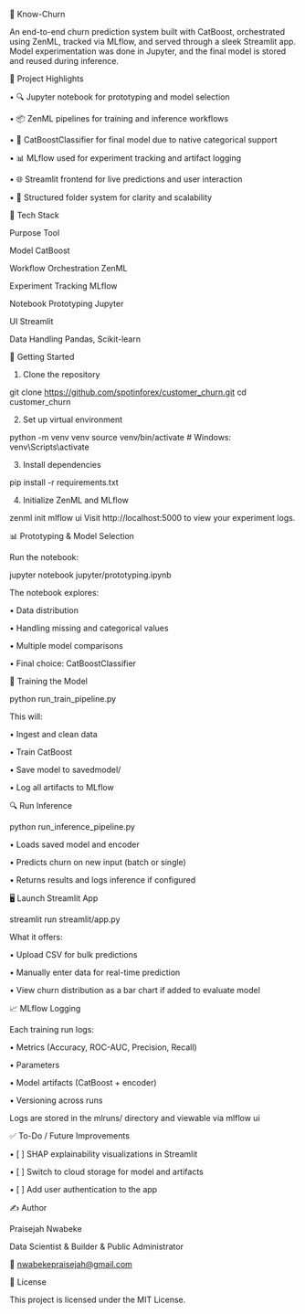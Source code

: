 💼 Know-Churn

An end-to-end churn prediction system built with CatBoost, orchestrated using ZenML, tracked via MLflow, and served through a sleek Streamlit app. Model experimentation was done in Jupyter, and the final model is stored and reused during inference.
 
🧠 Project Highlights

•	🔍 Jupyter notebook for prototyping and model selection

•	📦 ZenML pipelines for training and inference workflows

•	🧮 CatBoostClassifier for final model due to native categorical support

•	📊 MLflow used for experiment tracking and artifact logging

•	🌐 Streamlit frontend for live predictions and user interaction

•	📁 Structured folder system for clarity and scalability
 
🧰 Tech Stack

Purpose	Tool

Model	                       CatBoost

Workflow Orchestration	       ZenML

Experiment Tracking	          MLflow

Notebook Prototyping	       Jupyter

UI	                         Streamlit

Data Handling	           Pandas, Scikit-learn
 
🔧 Getting Started
1. Clone the repository
   
git clone https://github.com/spotinforex/customer_churn.git
cd customer_churn

2. Set up virtual environment
   
python -m venv venv
source venv/bin/activate  # Windows: venv\Scripts\activate

3. Install dependencies
   
pip install -r requirements.txt

4. Initialize ZenML and MLflow
   
zenml init
mlflow ui
Visit http://localhost:5000 to view your experiment logs.
 
📊 Prototyping & Model Selection

Run the notebook:

jupyter notebook jupyter/prototyping.ipynb

The notebook explores:

•	Data distribution

•	Handling missing and categorical values

•	Multiple model comparisons

•	Final choice: CatBoostClassifier
 
🧪 Training the Model

python run_train_pipeline.py

This will:

•	Ingest and clean data

•	Train CatBoost

•	Save model to savedmodel/

•	Log all artifacts to MLflow
 
🔍 Run Inference

python run_inference_pipeline.py

•	Loads saved model and encoder

•	Predicts churn on new input (batch or single)

•	Returns results and logs inference if configured
 
🖥️ Launch Streamlit App

streamlit run streamlit/app.py

What it offers:

•	Upload CSV for bulk predictions

•	Manually enter data for real-time prediction

•	View churn distribution as a bar chart if added to evaluate model
 
📈 MLflow Logging

Each training run logs:

•	Metrics (Accuracy, ROC-AUC, Precision, Recall)

•	Parameters

•	Model artifacts (CatBoost + encoder)

•	Versioning across runs

Logs are stored in the mlruns/ directory and viewable via mlflow ui
 
✅ To-Do / Future Improvements

•	[ ] SHAP explainability visualizations in Streamlit

•	[ ] Switch to cloud storage for model and artifacts

•	[ ] Add user authentication to the app
 
✍️ Author

Praisejah Nwabeke

Data Scientist & Builder & Public Administrator

📧 nwabekepraisejah@gmail.com
 
📜 License

This project is licensed under the MIT License.
